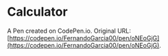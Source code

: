 # Calculator

A Pen created on CodePen.io. Original URL: [https://codepen.io/FernandoGarcia00/pen/oNEoGjG](https://codepen.io/FernandoGarcia00/pen/oNEoGjG).

